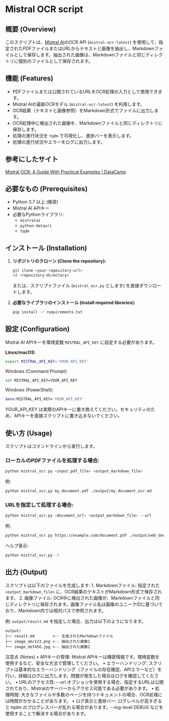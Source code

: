 # Mistral OCR script

## 概要 (Overview)

このスクリプトは、[Mistral AI](https://mistral.ai/news/mistral-ocr)のOCR API (`mistral-ocr-latest`) を使用して、指定されたPDFファイルまたはURLからテキストと画像を抽出し、Markdownファイルとして保存します。抽出された画像は、Markdownファイルと同じディレクトリに個別のファイルとして保存されます。

## 機能 (Features)

* PDFファイルまたは公開されているURLをOCR処理の入力として使用できます。
* Mistral AIの最新OCRモデル (`mistral-ocr-latest`) を利用します。
* OCR結果（テキストと画像参照）をMarkdown形式でファイルに出力します。
* OCR処理中に検出された画像を、Markdownファイルと同じディレクトリに保存します。
* 処理の進行状況を `tqdm` で可視化し、進捗バーを表示します。
* 処理の進行状況やエラーをログに出力します。

## 参考にしたサイト

[Mistral OCR: A Guide With Practical Examples | DataCamp](https://www.datacamp.com/tutorial/mistral-ocr)

## 必要なもの (Prerequisites)

* Python 3.7 以上 (推奨)
* Mistral AI APIキー
* 必要なPythonライブラリ:
    * `mistralai`
    * `python-datauri`
    * `tqdm`

## インストール (Installation)

1.  **リポジトリのクローン (Clone the repository):**
    ```bash
    git clone <your-repository-url>
    cd <repository-directory>
    ```
    または、スクリプトファイル (`mistral_ocr.py` とします) を直接ダウンロードします。

2.  **必要なライブラリのインストール (Install required libraries):**
    ```bash
    pip install -r requirements.txt
    ```

## 設定 (Configuration)

Mistral AI APIキーを環境変数 `MISTRAL_API_KEY` に設定する必要があります。

**Linux/macOS:**
```bash
export MISTRAL_API_KEY='YOUR_API_KEY'
```
Windows (Command Prompt):
```bash
set MISTRAL_API_KEY=YOUR_API_KEY
```
Windows (PowerShell):
```bash
$env:MISTRAL_API_KEY='YOUR_API_KEY'
```
YOUR_API_KEY は実際のAPIキーに置き換えてください。セキュリティのため、APIキーを直接スクリプトに書き込まないでください。

## 使い方 (Usage)

スクリプトはコマンドラインから実行します。

### ローカルのPDFファイルを処理する場合:

```bash
python mistral_ocr.py <input_pdf_file> <output_markdown_file>
```
例:
```bash
python mistral_ocr.py my_document.pdf ./output/my_document_ocr.md
```
### URLを指定して処理する場合:
```bash
python mistral_ocr.py <document_url> <output_markdown_file> --url 
```

例:
```bash
python mistral_ocr.py https://example.com/document.pdf ./output/web_document_ocr.md --url 
```

ヘルプ表示:
```bash
python mistral_ocr.py -h
```

## 出力 (Output)

スクリプトは以下のファイルを生成します:
	1.	Markdownファイル: 指定された `<output_markdown_file>` に、OCR結果のテキストがMarkdown形式で保存されます。
	2.	画像ファイル: OCR中に検出された画像が、Markdownファイルと同じディレクトリに保存されます。画像ファイル名は画像のユニークIDに基づいており、Markdown内では相対パスで参照されます。

例:
`output/result.md` を指定した場合、出力は以下のようになります。

```tree
output/
├── result.md        <-- 生成されたMarkdownファイル
├── image_abc123.png <-- 抽出された画像1
└── image_def456.jpg <-- 抽出された画像2
```

注意点 (Notes)
	•	APIキーの管理: Mistral APIキーは機密情報です。環境変数を使用するなど、安全な方法で管理してください。
	•	エラーハンドリング: スクリプトは基本的なエラーハンドリング（ファイルの存在確認、APIエラーなど）を行い、詳細はログに出力します。問題が発生した場合はログを確認してください。
	•	URLのアクセス性: --url オプションを使用する場合、指定するURLは公開されており、Mistralのサーバーからアクセス可能である必要があります。
	•	処理時間: 大きなファイルや多数のページを持つドキュメントの場合、OCR処理には時間がかかることがあります。
	•	ログ表示と進捗バー: ログレベルが高すぎると tqdm のプログレスバーが乱れる場合があります。--log-level DEBUG などを使用することで解決する場合があります。


